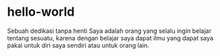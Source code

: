 # hello-world
Sebuah dedikasi tanpa henti
Saya adalah orang yang selalu ingin belajar tentang sesuatu, 
karena dengan belajar saya dapat ilmu yang dapat saya pakai untuk diri saya sendiri atau untuk orang lain.

